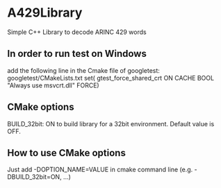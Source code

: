 # A429Library
Simple C++ Library to decode ARINC 429 words


## In order to run test on Windows
add the following line in the Cmake file of googletest: googletest/CMakeLists.txt
set( gtest_force_shared_crt ON CACHE BOOL "Always use msvcrt.dll" FORCE)


## CMake options
BUILD_32bit: ON to build library for a 32bit environment. Default value is OFF.

## How to use CMake options
Just add -DOPTION_NAME=VALUE in cmake command line (e.g. -DBUILD_32bit=ON, ...)
